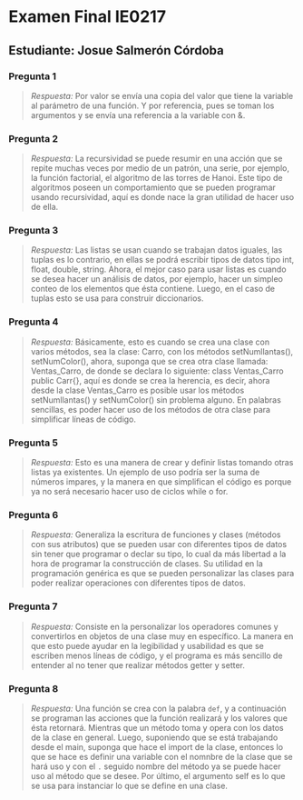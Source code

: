 # Examen Final IE0217
## Estudiante: Josue Salmerón Córdoba

### Pregunta 1
> _Respuesta:_ Por valor se envía una copia del valor que tiene la variable al parámetro de una función. Y por referencia, pues se toman los argumentos y se envía una referencia a la variable con &.

### Pregunta 2
> _Respuesta:_ La recursividad se puede resumir en una acción que se repite muchas veces por medio de un patrón, una serie, por ejemplo, la función factorial, el algoritmo de las torres de Hanoi. Este tipo de algoritmos poseen un comportamiento que se pueden programar usando recursividad, aquí es donde nace la gran utilidad de hacer uso de ella.
### Pregunta 3
> _Respuesta:_ Las listas se usan cuando se trabajan datos iguales, las tuplas es lo contrario, en ellas se podrá escribir tipos de datos tipo int, float, double, string. Ahora, el mejor caso para usar listas es cuando se desea hacer un análisis de datos, por ejemplo, hacer un simpleo conteo de los elementos que ésta contiene. Luego, en el caso de tuplas esto se usa para construir diccionarios.

### Pregunta 4
> _Respuesta:_ Básicamente, esto es cuando se crea una clase con varios métodos, sea la clase: Carro, con los métodos setNumllantas(), setNumColor(), ahora, suponga que se crea otra clase llamada: Ventas_Carro, de donde se declara lo siguiente: class Ventas_Carro public Carr{}, aquí es donde se crea la herencia, es decir, ahora desde la clase Ventas_Carro es posible usar los métodos setNumllantas() y setNumColor() sin problema alguno. En palabras sencillas, es poder hacer uso de los métodos de otra clase para simplificar líneas de código.

### Pregunta 5
> _Respuesta:_ Esto es una manera de crear y definir listas tomando otras listas ya existentes. Un ejemplo de uso podría ser la suma de números impares, y la manera en que simplifican el código es porque ya no será necesario hacer uso de ciclos while o for.

### Pregunta 6
> _Respuesta:_ Generaliza la escritura de funciones y clases (métodos con sus atributos) que se pueden usar con diferentes tipos de datos sin tener que programar o declar su tipo, lo cual da más libertad a la hora de programar la construcción de clases. Su utilidad en la programación genérica es que se pueden personalizar las clases para poder realizar operaciones con diferentes tipos de datos.

### Pregunta 7
> _Respuesta:_ Consiste en la personalizar los operadores comunes y convertirlos en objetos de una clase muy en específico. La manera en que esto puede ayudar en la legibilidad y usabilidad es que se escriben menos líneas de código, y el programa es más sencillo de entender al no tener que realizar métodos getter y setter.

### Pregunta 8
> _Respuesta:_ Una función se crea con la palabra ``def``, y a continuación se programan las acciones que la función realizará y los valores que ésta retornará. Mientras que un método toma y opera con los datos de la clase en general. Luego, suponiendo que se está trabajando desde el main, suponga que hace el import de la clase, entonces lo que se hace es definir una variable con el nomnbre de la clase que se hará uso y con el ``.`` seguido nombre del método ya se puede hacer uso al método que se desee. Por último, el argumento self es lo que se usa para instanciar lo que se define en una clase.
